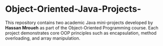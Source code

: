 # Object-Oriented-Java-Projects-
 This repository contains two academic Java mini-projects developed by **Hassan Mroueh** as part of the Object-Oriented Programming course.   Each project demonstrates core OOP principles such as encapsulation, method overloading, and array manipulation.
